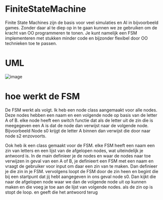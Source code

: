 # FiniteStateMachine
Finite State Machines zijn de basis voor veel simulaties en AI in bijvoorbeeld games. Zonder daar al te diep op in te gaan kunnen we ze gebruiken om de kracht van OO programmeren te tonen. Je kunt namelijk een FSM implementeren met stukken minder code en bijzonder flexibel door OO technieken toe te passen.

# UML
![image](https://user-images.githubusercontent.com/74404094/118486438-e80a8100-b719-11eb-9bcf-6c7010d9056c.png)

# hoe werkt de FSM

De FSM werkt als volgt. Ik heb een node class aangemaakt voor alle nodes. Deze nodes hebben een naam en een volgende node op basis van de letter A of B.
elke node heeft een switch functie dat als de letter uit de zin die is meegegeven een A is dat de node dan verwijst naar de volgende node.
Bijvoorbeeld Node s0 krijgt de letter A binnen dan verwijst die door naar node s2 enzovoorts.

Ook heb ik een class gemaakt voor de FSM. elke FSM heeft een naam een zin van letters en een lijst van de afgelopen nodes, wat uiteindelijk je antwoord is.
In de main definieer je de nodes en waar de nodes naar toe verwijzen in geval van een A of B, je definieert een FSM met een naam en vraagt de gebruiker voor input om daar een zin van te maken. 
Dan definieer je die zin in je FSM. vervolgens loopt de FSM door de zin heen en begint die bij een startpunt dat jij hebt aangegeven in ons geval node s0.
Dan kijkt die naar de afgelopen node waar we dan de volgende node uit op kunnen maken en die voeg je toe aan de lijst van volgende nodes. als de zin op is stopt de loop. 
en geeft die het antwoord terug

